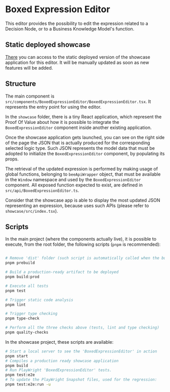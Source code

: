 # Boxed Expression Editor

This editor provides the possibility to edit the expression related to a Decision Node, or to a Business Knowledge Model's function.

## Static deployed showcase

[There](https://cutt.ly/boxed-expression-editor) you can access to the static deployed version of the showcase application for this editor. It will be manually updated as soon as new features will be added.

## Structure

The main component is `src/components/BoxedExpressionEditor/BoxedExpressionEditor.tsx`.
It represents the entry point for using the editor.

In the `showcase` folder, there is a tiny React application, which represent the Proof Of Value about how it is possible to integrate the `BoxedExpressionEditor` component inside another existing application.

Once the showcase application gets launched, you can see on the right side of the page the JSON that is actually produced for the corresponding selected logic type.
Such JSON represents the model data that must be adopted to initialize the `BoxedExpressionEditor` component, by populating its props.

The retrieval of the updated expression is performed by making usage of global functions, belonging to `beeApiWrapper` object, that must be available in the `Window` namespace and used by the `BoxedExpressionEditor` component.
All exposed function expected to exist, are defined in `src/api/BoxedExpressionEditor.ts`.

Consider that the showcase app is able to display the most updated JSON representing an expression, because uses such APIs (please refer to `showcase/src/index.tsx`).

## Scripts

In the main project (where the components actually live), it is possible to execute, from the root folder, the following scripts (`pnpm` is recommended):

```sh

# Remove 'dist' folder (such script is automatically called when the build is executed)
pnpm prebuild

# Build a production-ready artifact to be deployed
pnpm build:prod

# Execute all tests
pnpm test

# Trigger static code analysis
pnpm lint

# Trigger type checking
pnpm type-check

# Perform all the three checks above (tests, lint and type checking)
pnpm quality-checks
```

In the showcase project, these scripts are available:

```sh
# Start a local server to see the 'BoxedExpressionEditor' in action
pnpm start
# Compiles a production ready showcase application
pnpm build
# Run PlayWright 'BoxedExpressionEditor' tests.
pnpm test:e2e
# To update the PlayWright Snapshot files, used for the regression:
pnpm test:e2e:run -u
```
